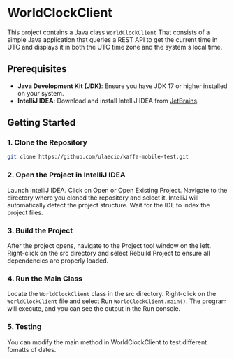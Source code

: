 # WorldClockClient

This project contains a Java class `WorldClockClient` That consists of a simple Java application that queries a REST API to get the current time in UTC and displays it in both the UTC time zone and the system's local time.

## Prerequisites

- **Java Development Kit (JDK)**: Ensure you have JDK 17 or higher installed on your system.
- **IntelliJ IDEA**: Download and install IntelliJ IDEA from [JetBrains](https://www.jetbrains.com/idea/).

## Getting Started

### 1. Clone the Repository

```bash
git clone https://github.com/ulaecio/kaffa-mobile-test.git
```

### 2. Open the Project in IntelliJ IDEA
Launch IntelliJ IDEA.
Click on Open or Open Existing Project.
Navigate to the directory where you cloned the repository and select it.
IntelliJ will automatically detect the project structure. Wait for the IDE to index the project files.

### 3. Build the Project
After the project opens, navigate to the Project tool window on the left.
Right-click on the src directory and select Rebuild Project to ensure all dependencies are properly loaded.

### 4. Run the Main Class
Locate the `WorldClockClient` class in the src directory.
Right-click on the `WorldClockClient` file and select Run `WorldClockClient.main()`.
The program will execute, and you can see the output in the Run console.

### 5. Testing
You can modify the main method in WorldClockClient to test different fomatts of dates.
